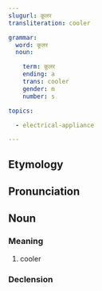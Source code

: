 ```yaml
---
slugurl: कूलर
transliteration: cooler

grammar: 
  word: कूलर
  noun:

    term: कूलर
    ending: a
    trans: cooler
    gender: m
    number: s

topics:

  - electrical-appliance

---
```


## Etymology

## Pronunciation

## Noun

### Meaning

1. cooler

### Declension

<noun-decl :grammar="grammar"></noun-decl>
